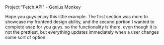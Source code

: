 Project "Fetch API" - Genius Monkey

Hope you guys enjoy this little example. The first section was more to showcase my frontend design ability, and the second portion I wanted to complete asap for you guys, so the functionality is there, even though it is not the prettiest, but everything updates immediately when a user changes some sort of option.
